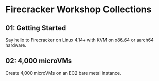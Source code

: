 # Firecracker Workshop Collections

## 01: Getting Started

Say hello to Firecracker on Linux 4.14+ with KVM on x86_64 or aarch64 hardware.

## 02: 4,000 microVMs

Create 4,000 microVMs on an EC2 bare metal instance.


